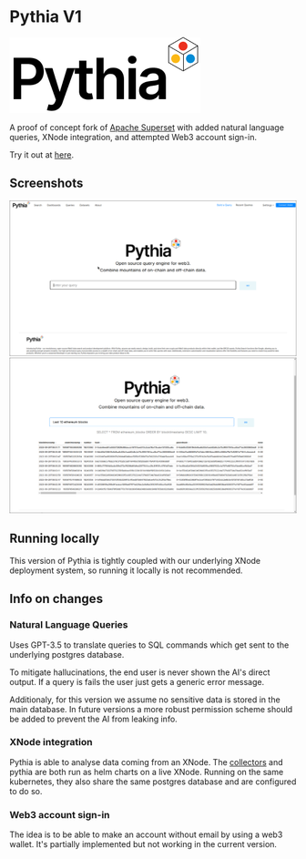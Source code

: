 # Pythia V1
![](superset-frontend/src/assets/images/pythia_logo.png)

A proof of concept fork of [Apache Superset](https://github.com/apache/superset) with added natural language queries, XNode integration, and attempted Web3 account sign-in.

Try it out at [here](https://query.tech.openmesh.network/search/).

## Screenshots
![](RELEASING/pic-window-240214-1108-26.png)
![](RELEASING/pic-window-240214-1108-49.png)

## Running locally
This version of Pythia is tightly coupled with our underlying XNode deployment system, so running it locally is not recommended.

## Info on changes

### Natural Language Queries
Uses GPT-3.5 to translate queries to SQL commands which get sent to the underlying postgres database.

To mitigate hallucinations, the end user is never shown the AI's direct output.
If a query is fails the user just gets a generic error message.

Additionaly, for this version we assume no sensitive data is stored in the main database.
In future versions a more robust permission scheme should be added to prevent the AI from leaking info.

### XNode integration
Pythia is able to analyse data coming from an XNode.
The [collectors](https://github.com/Openmesh-Network/openmesh-collectors) and pythia are both run as helm charts on a live XNode.
Running on the same kubernetes, they also share the same postgres database and are configured to do so.

### Web3 account sign-in
The idea is to be able to make an account without email by using a web3 wallet.
It's partially implemented but not working in the current version.
